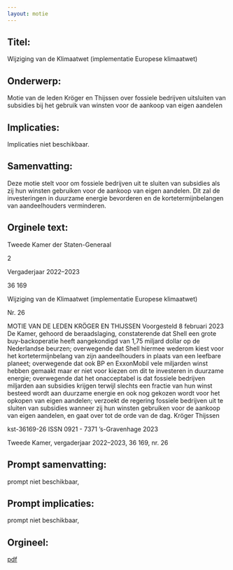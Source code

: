 ```yaml
---
layout: motie
---
```

## Titel:
Wijziging van de Klimaatwet (implementatie Europese klimaatwet)
## Onderwerp:
Motie van de leden Kröger en Thijssen over fossiele bedrijven uitsluiten van subsidies bij het gebruik van winsten voor de aankoop van eigen aandelen
## Implicaties:
Implicaties niet beschikbaar.
## Samenvatting:

Deze motie stelt voor om fossiele bedrijven uit te sluiten van subsidies als zij hun winsten gebruiken voor de aankoop van eigen aandelen. Dit zal de investeringen in duurzame energie bevorderen en de kortetermijnbelangen van aandeelhouders verminderen.
## Orginele text:


Tweede Kamer der Staten-Generaal

2

Vergaderjaar 2022–2023

36 169

Wijziging van de Klimaatwet (implementatie
Europese klimaatwet)

Nr. 26

MOTIE VAN DE LEDEN KRÖGER EN THIJSSEN
Voorgesteld 8 februari 2023
De Kamer,
gehoord de beraadslaging,
constaterende dat Shell een grote buy-backoperatie heeft aangekondigd
van 1,75 miljard dollar op de Nederlandse beurzen;
overwegende dat Shell hiermee wederom kiest voor het kortetermijnbelang van zijn aandeelhouders in plaats van een leefbare planeet;
overwegende dat ook BP en ExxonMobil vele miljarden winst hebben
gemaakt maar er niet voor kiezen om dit te investeren in duurzame
energie;
overwegende dat het onacceptabel is dat fossiele bedrijven miljarden aan
subsidies krijgen terwijl slechts een fractie van hun winst besteed wordt
aan duurzame energie en ook nog gekozen wordt voor het opkopen van
eigen aandelen;
verzoekt de regering fossiele bedrijven uit te sluiten van subsidies
wanneer zij hun winsten gebruiken voor de aankoop van eigen aandelen,
en gaat over tot de orde van de dag.
Kröger
Thijssen

kst-36169-26
ISSN 0921 - 7371
’s-Gravenhage 2023

Tweede Kamer, vergaderjaar 2022–2023, 36 169, nr. 26


## Prompt samenvatting:
prompt niet beschikbaar,

## Prompt implicaties:
prompt niet beschikbaar,
## Orgineel:
[pdf](https://gegevensmagazijn.tweedekamer.nl/OData/v4/2.0/Document(e521cf63-b7fe-4276-b4a2-fde97c58ebb2)/resource)

